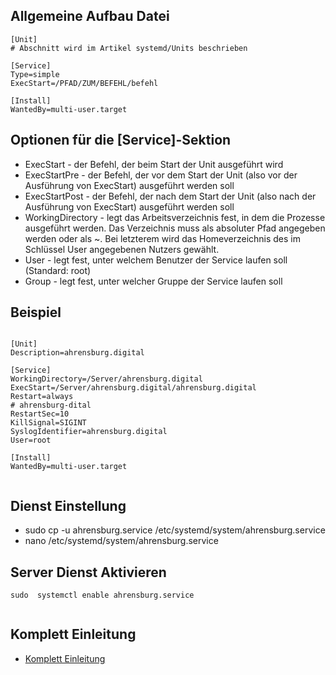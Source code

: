 

## Allgemeine Aufbau Datei

```
[Unit]
# Abschnitt wird im Artikel systemd/Units beschrieben

[Service]
Type=simple
ExecStart=/PFAD/ZUM/BEFEHL/befehl

[Install]
WantedBy=multi-user.target

```
## Optionen für die [Service]-Sektion

* ExecStart    - 	der Befehl, der beim Start der Unit ausgeführt wird
* ExecStartPre - 	der Befehl, der vor dem Start der Unit (also vor der Ausführung von ExecStart) ausgeführt werden soll
* ExecStartPost - 	der Befehl, der nach dem Start der Unit (also nach der Ausführung von ExecStart) ausgeführt werden soll
* WorkingDirectory - 	legt das Arbeitsverzeichnis fest, in dem die Prozesse ausgeführt werden. Das Verzeichnis muss als absoluter Pfad angegeben werden oder als ~. Bei letzterem wird das Homeverzeichnis des im Schlüssel User angegebenen Nutzers gewählt.
* User -	legt fest, unter welchem Benutzer der Service laufen soll (Standard: root)
* Group -	legt fest, unter welcher Gruppe der Service laufen soll

## Beispiel 

```

[Unit]
Description=ahrensburg.digital

[Service]
WorkingDirectory=/Server/ahrensburg.digital
ExecStart=/Server/ahrensburg.digital/ahrensburg.digital
Restart=always
# ahrensburg-dital
RestartSec=10
KillSignal=SIGINT
SyslogIdentifier=ahrensburg.digital
User=root

[Install]
WantedBy=multi-user.target


```
## Dienst Einstellung

* sudo cp -u ahrensburg.service /etc/systemd/system/ahrensburg.service
* nano /etc/systemd/system/ahrensburg.service

## Server Dienst Aktivieren
```
sudo  systemctl enable ahrensburg.service


```


## Komplett Einleitung

* [Komplett Einleitung](https://www.freedesktop.org/software/systemd/man/systemctl.html)

